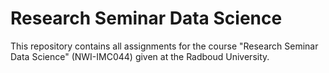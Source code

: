 # Research Seminar Data Science

This repository contains all assignments for the course "Research Seminar Data Science" (NWI-IMC044) given at the Radboud University.

